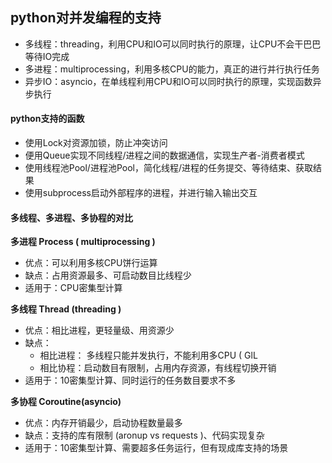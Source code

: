 ## python对并发编程的支持
* 多线程：threading，利用CPU和IO可以同时执行的原理，让CPU不会干巴巴等待IO完成
* 多进程：multiprocessing，利用多核CPU的能力，真正的进行并行执行任务
* 异步IO：asyncio，在单线程利用CPU和IO可以同时执行的原理，实现函数异步执行


#### python支持的函数
* 使用Lock对资源加锁，防止冲突访问
* 便用Queue实现不同线程/进程之间的数据通信，实现生产者-消费者模式
* 使用线程池Pool/进程池Pool，简化线程/进程的任务提交、等待结束、获取结果
* 使用subprocess启动外部程序的进程，并进行输入输出交互


#### 多线程、多进程、多协程的对比

**多进程 Process ( multiprocessing )**
* 优点：可以利用多核CPU饼行运算
* 缺点：占用资源最多、可启动数目比线程少
* 适用于：CPU密集型计算

**多线程 Thread (threading )**
* 优点：相比进程，更轻量级、用资源少
* 缺点：
  * 相比进程： 多线程只能并发执行，不能利用多CPU ( GlL
  * 相比协程：启动数目有限制，占用内存资源，有线程切换开销
* 适用于：10密集型计算、同时运行的任务数目要求不多

**多协程 Coroutine(asyncio)**
* 优点：内存开销最少，启动协程数量最多
* 缺点：支持的库有限制 (aronup vs requests )、代码实现复杂
* 适用于：10密集型计算、需要超多任务运行，但有现成库支持的场景
